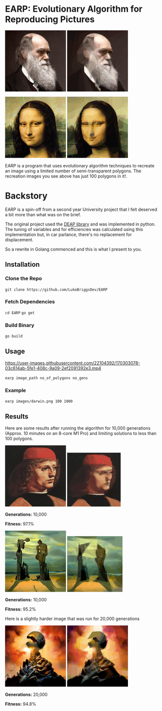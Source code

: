 # EARP: Evolutionary Algorithm for Reproducing Pictures

![Darwin normal](images/darwin.png)
![Darwin earp](README/96.87.png)

![Mona Lisa normal](images/monalisa.png)
![Mona Lisa earp](README/monalisa96.65.png)

EARP is a program that uses evolutionary algorithm techniques to recreate an image using a limited number of semi-transparent polygons.
The recreation images you see above has just 100 polygons in it!.

# Backstory
EARP is a spin-off from a second year University project that I felt deserved a bit more than what was on the brief.

The original project used the [DEAP library](https://deap.readthedocs.io/en/master/) and was implemented in python.
The tuning of variables and for efficiencies was calculated using this implementation but, in car parlance, there's no replacement for displacement.

So a rewrite in Golang commenced and this is what I present to you.

## Installation

### Clone the Repo
`git clone https://github.com/LukeBriggsDev/EARP`

### Fetch Dependencies
`cd EARP`
`go get`

### Build Binary
`go build`

## Usage

https://user-images.githubusercontent.com/22104392/170303078-03c614ab-5fe1-408c-9a09-2ef2091392e3.mp4

`earp image_path no_of_polygons no_gens`

### Example
`earp images/darwin.png 100 1000`

## Results



Here are some results after running the algorithm for 10,000 generations (Approx. 10 minutes on an 8-core M1 Pro) and limiting solutions to less than 100 polygons.

![Image 1](images/3a.png)
![Image 1 earp](README/1.png)


**Generations:** 10,000

**Fitness:** 97.1%

![Image 2](images/3b.png)
![Image 2 earp](README/2.png)

**Generations:** 10,000

**Fitness:** 95.2%

Here is a slightly harder image that was run for 20,000 generations

![Image 2](images/3c.png)
![Image 2 earp](README/3.png)

**Generations:** 20,000

**Fitness:** 94.8%
